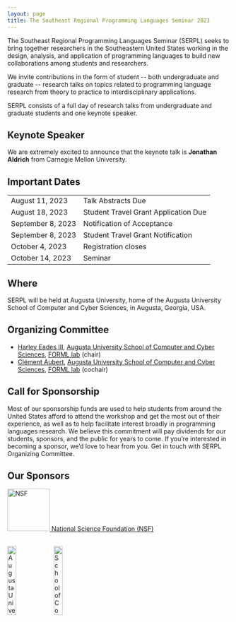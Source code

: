 ```yaml
---
layout: page
title: The Southeast Regional Programming Languages Seminar 2023
---
```


<p class="lead">
The Southeast Regional Programming Languages Seminar (SERPL) seeks to
bring together researchers in the Southeastern United States working in 
the design, analysis, and application of programming languages to build 
new collaborations among students and researchers.
</p>

<p class="lead">
We invite contributions in the form of student -- both undergraduate
and graduate -- research talks on topics related to programming
language research from theory to practice to interdisciplinary
applications.
</p>

<p class="lead">
SERPL consists of a full day of research talks from undergraduate and
graduate students and one keynote speaker.
</p>

## Keynote Speaker

We are extremely excited to announce that the keynote talk is 
**Jonathan Aldrich** from Carnegie Mellon University.

## Important Dates

|||
|:---|---|
| August 11, 2023   | Talk Abstracts Due |
| August 18, 2023   | Student Travel Grant Application Due |
| September 8, 2023 | Notification of Acceptance |
| September 8, 2023 | Student Travel Grant Notification |
| October 4, 2023   | Registration closes |
| October 14, 2023  | Seminar |

## Where

SERPL will be held at Augusta University, home of the Augusta University School of Computer and Cyber Sciences, in Augusta, Georgia, USA.



## Organizing Committee

- [Harley Eades III](http://metatheorem.org/), [Augusta
  University School of Computer and Cyber Sciences](https://www.augusta.edu/ccs),
  [FORML lab](https://the-au-forml-lab.github.io/) (chair)
- [Clément Aubert](http://spots.augusta.edu/caubert/), [Augusta
  University School of Computer and Cyber Sciences](https://www.augusta.edu/ccs),
  [FORML lab](https://the-au-forml-lab.github.io/) (cochair)

  
## Call for Sponsorship

Most of our sponsorship funds are used to help students from around the United States afford to attend the workshop and get the most out of their experience, as well as to help facilitate interest broadly in programming languages research. We believe this commitment will pay dividends for our students, sponsors, and the public for years to come. If you’re interested in becoming a sponsor, we’d love to hear from you.
Get in touch with SERPL Organizing Committee.

## Our Sponsors

<div class="container">
  <div class="row justify-content-left">
  <div class="row">
    <div class="col-sm text-left">
      <a target="_blank" rel="noopener noreferrer nofollow" href="https://nsf.gov">
        <img style="width:96px" src="{{ "/images/nsf.png" | relative_url }}" alt="NSF">
        National Science Foundation (NSF)</a>
    </div>
  </div>
  </div>
</div>

<br/>

<div class="container">
<p class="h10 mb-3 border-top">
  <a href="https://www.augusta.edu/" title="Augusta University">
    <img style="width:20%" src="{{ "/images/AU-logo.png" | relative_url }}" alt="Augusta University"></a>
  <a href="https://www.augusta.edu/ccs/" title="School of Computer and Cyber Sciences">
    <img style="width:20%" src="{{ "/images/SCCS-logo.png" | relative_url }}" alt="School of Computer and Cyber Sciences"></a>
</p>   
</div>
